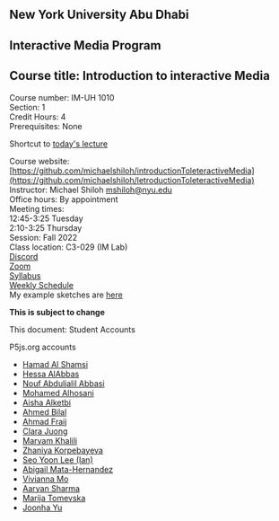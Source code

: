 
## New York University Abu Dhabi    
## Interactive Media Program    
## Course title: Introduction to interactive Media  
Course number: IM-UH 1010   
Section: 1    
Credit Hours: 4         
Prerequisites: None       

Shortcut to [today's lecture](lectureNotes.md/#todays-lecture)

Course website: [https://github.com/michaelshiloh/introductionToleteractiveMedia](https://github.com/michaelshiloh/letroductionToleteractiveMedia)      
Instructor: Michael Shiloh mshiloh@nyu.edu    
Office hours: By appointment  
Meeting times:    
	12:45-3:25 Tuesday  
	2:10-3:25 Thursday     
Session: Fall 2022       
Class location: C3-029 (IM Lab)  
[Discord](https://discord.gg/mFJ5fqKk)  
[Zoom](https://nyu.zoom.us/j/97909657731)  
[Syllabus](https://intro.nyuadim.com/syllabus/)  
[Weekly Schedule](https://intro.nyuadim.com/Weekly%20Schedule)  
My example sketches are [here](https://editor.p5js.org/michaelshiloh/sketches)

**This is subject to change**

This document: Student Accounts

P5js.org accounts
- [Hamad Al Shamsi]()
- [Hessa AlAbbas]()
- [Nouf Abduljalil Abbasi](https://editor.p5js.org/Nouf-Alabbasi/sketches)
- [Mohamed Alhosani](https://editor.p5js.org/Mohamed_Khalifa/sketches)
- [Aisha Alketbi]()
- [Ahmed Bilal]()
- [Ahmad Fraij]()
- [Clara Juong]()
- [Maryam Khalili](https://editor.p5js.org/maryami/sketches)
- [Zhaniya Korpebayeva]()
- [Seo Yoon Lee (Ian)]()
- [Abigail Mata-Hernandez](https://editor.p5js.org/abigailmh/sketches)
- [Vivianna Mo](https://editor.p5js.org/vivimo/sketches)
- [Aaryan Sharma]()
- [Marija Tomevska](https://editor.p5js.org/marijaaa/sketches)
- [Joonha Yu](https://editor.p5js.org/ob2sd/sketches)
